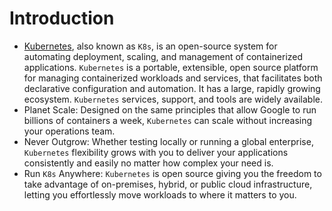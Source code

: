 # Introduction

- [Kubernetes](https://kubernetes.io/docs/concepts/overview/), also known as `K8s`, is an open-source system for automating deployment, scaling, and management of containerized applications. `Kubernetes` is a portable, extensible, open source platform for managing containerized workloads and services, that facilitates both declarative configuration and automation. It has a large, rapidly growing ecosystem. `Kubernetes` services, support, and tools are widely available.
- Planet Scale: Designed on the same principles that allow Google to run billions of containers a week, `Kubernetes` can scale without increasing your operations team.
- Never Outgrow: Whether testing locally or running a global enterprise, `Kubernetes` flexibility grows with you to deliver your applications consistently and easily no matter how complex your need is.
- Run `K8s` Anywhere: `Kubernetes` is open source giving you the freedom to take advantage of on-premises, hybrid, or public cloud infrastructure, letting you effortlessly move workloads to where it matters to you.
